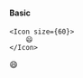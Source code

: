 <script lang="ts">
    import { Icon } from '$lib'
</script>

#### Basic

```svelte
<Icon size={60}>
    😄
</Icon>
```

<Icon size={60}>
    😄
</Icon>
